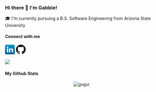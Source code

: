 ### Hi there 👋 I'm Gabbie!

🎓 I'm currently pursuing a B.S. Software Engineering from Arizona State University

#### Connect with me

[![LinkedIn](icons/linkedin.png)](https://www.linkedin.com/in/gabrielle-gui/)
[![GitHub](icons/github.png)](https://github.com/gvgui)

![](https://visitor-badge.glitch.me/badge?page_id=gvgui.gvgui)

#### My Github Stats
<p align="center"> 
	<img src="https://github-readme-stats.vercel.app/api?username=gvgui&show_icons=true&theme=gotham" alt="gvgui" />
<!--
**gvgui/gvgui** is a ✨ _special_ ✨ repository because its `README.md` (this file) appears on your GitHub profile.

Here are some ideas to get you started:

- 🔭 I’m currently working on ...
- 🌱 I’m currently learning ...
- 👯 I’m looking to collaborate on ...
- 🤔 I’m looking for help with ...
- 💬 Ask me about ...
- 📫 How to reach me: ...
- 😄 Pronouns: ...
- ⚡ Fun fact: ...
-->
